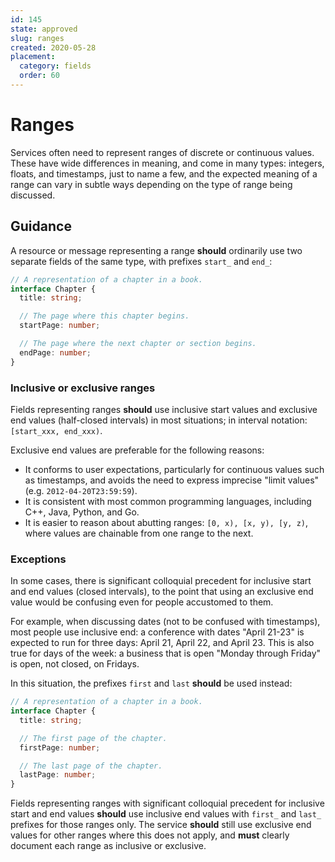 ```yaml
---
id: 145
state: approved
slug: ranges
created: 2020-05-28
placement:
  category: fields
  order: 60
---
```

# Ranges

Services often need to represent ranges of discrete or continuous values. These
have wide differences in meaning, and come in many types: integers, floats, and
timestamps, just to name a few, and the expected meaning of a range can vary in
subtle ways depending on the type of range being discussed.

## Guidance

A resource or message representing a range **should** ordinarily use two
separate fields of the same type, with prefixes `start_` and `end_`:

```typescript
// A representation of a chapter in a book.
interface Chapter {
  title: string;

  // The page where this chapter begins.
  startPage: number;

  // The page where the next chapter or section begins.
  endPage: number;
}
```

### Inclusive or exclusive ranges

Fields representing ranges **should** use inclusive start values and exclusive
end values (half-closed intervals) in most situations; in interval notation:
`[start_xxx, end_xxx)`.

Exclusive end values are preferable for the following reasons:

- It conforms to user expectations, particularly for continuous values such as
  timestamps, and avoids the need to express imprecise "limit values" (e.g.
  `2012-04-20T23:59:59`).
- It is consistent with most common programming languages, including C++, Java,
  Python, and Go.
- It is easier to reason about abutting ranges: `[0, x), [x, y), [y, z)`, where
  values are chainable from one range to the next.

### Exceptions

In some cases, there is significant colloquial precedent for inclusive start
and end values (closed intervals), to the point that using an exclusive end
value would be confusing even for people accustomed to them.

For example, when discussing dates (not to be confused with timestamps), most
people use inclusive end: a conference with dates "April 21-23" is expected to
run for three days: April 21, April 22, and April 23. This is also true for
days of the week: a business that is open "Monday through Friday" is open, not
closed, on Fridays.

In this situation, the prefixes `first` and `last` **should** be used instead:

```typescript
// A representation of a chapter in a book.
interface Chapter {
  title: string;

  // The first page of the chapter.
  firstPage: number;

  // The last page of the chapter.
  lastPage: number;
}
```

Fields representing ranges with significant colloquial precedent for inclusive
start and end values **should** use inclusive end values with `first_` and
`last_` prefixes for those ranges only. The service **should** still use
exclusive end values for other ranges where this does not apply, and **must**
clearly document each range as inclusive or exclusive.
